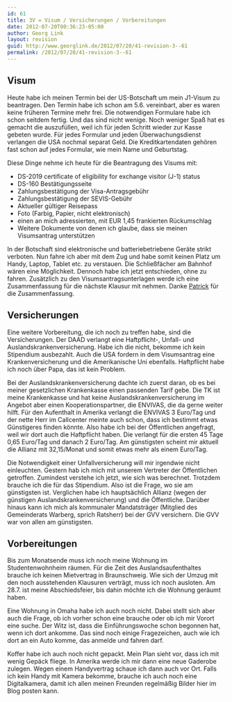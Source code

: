 ```yaml
---
id: 61
title: 3V = Visum / Versicherungen / Vorbereitungen
date: 2012-07-20T00:36:23-05:00
author: Georg Link
layout: revision
guid: http://www.georglink.de/2012/07/20/41-revision-3--61
permalink: /2012/07/20/41-revision-3--61
---
```

## Visum

Heute habe ich meinen Termin bei der US-Botschaft um mein J1-Visum zu beantragen. Den Termin habe ich schon am 5.6. vereinbart, aber es waren keine früheren Termine mehr frei. Die notwendigen Formulare habe ich schon seitdem fertig. Und das sind nicht wenige. Noch weniger Spaß hat es gemacht die auszufüllen, weil ich für jeden Schritt wieder zur Kasse gebeten wurde. Für jedes Formular und jeden Überwachungsdienst verlangen die USA nochmal separat Geld. Die Kreditkartendaten gehören fast schon auf jedes Formular, wie mein Name und Geburtstag.

Diese Dinge nehme ich heute für die Beantragung des Visums mit:

  * DS-2019 certificate of eligibility for exchange visitor (J-1) status
  * DS-160 Bestätigungsseite
  * Zahlungsbestätigung der Visa-Antragsgebühr
  * Zahlungsbestätigung der SEVIS-Gebühr
  * Aktueller gültiger Reisepass
  * Foto (Farbig, Papier, nicht elektronisch)
  * einen an mich adressierten, mit EUR 1,45 frankierten Rückumschlag
  * Weitere Dokumente von denen ich glaube, dass sie meinen Visumsantrag unterstützen

In der Botschaft sind elektronische und batteriebetriebene Geräte strikt verboten. Nun fahre ich aber mit dem Zug und habe somit keinen Platz um Handy, Laptop, Tablet etc. zu verstauen. Die Schließfächer am Bahnhof wären eine Möglichkeit. Dennoch habe ich jetzt entschieden, ohne zu fahren. Zusätzlich zu den Visumsantragsunterlagen werde ich eine Zusammenfassung für die nächste Klausur mit nehmen. Danke <a title="Patrick" href="https://www.facebook.com/patrick.grs" target="_blank">Patrick</a> für die Zusammenfassung.

## Versicherungen

Eine weitere Vorbereitung, die ich noch zu treffen habe, sind die Versicherungen. Der DAAD verlangt eine Haftpflicht-, Unfall- und Auslandskrankenversicherung. Habe ich die nicht, bekomme ich kein Stipendium ausbezahlt. Auch die USA fordern in dem Visumsantrag eine Krankenversicherung und die Amerikanische Uni ebenfalls. Haftpflicht habe ich noch über Papa, das ist kein Problem.

Bei der Auslandskrankenversicherung dachte ich zuerst daran, ob es bei meiner gesetzlichen Krankenkasse einen passenden Tarif gebe. Die TK ist meine Krankenkasse und hat keine Auslandskrankenversicherung im Angebot aber einen Kooperationspartner, die ENVIVAS, die da gerne weiter hilft. Für den Aufenthalt in Amerika verlangt die ENVIVAS 3 Euro/Tag und der nette Herr im Callcenter meinte auch schon, dass ich bestimmt etwas Günstigeres finden könnte. Also habe ich bei der Öffentlichen angefragt, weil wir dort auch die Haftpflicht haben. Die verlangt für die ersten 45 Tage 0,65 Euro/Tag und danach 2 Euro/Tag. Am günstigsten scheint mir aktuell die Allianz mit 32,15/Monat und somit etwas mehr als einem Euro/Tag.

Die Notwendigkeit einer Unfallversicherung will mir irgendwie nicht einleuchten. Gestern hab ich mich mit unserem Vertreter der Öffentlichen getroffen. Zumindest verstehe ich jetzt, wie sich was berechnet. Trotzdem brauche ich die für das Stipendium. Also ist die Frage, wo sie am günstigsten ist. Verglichen habe ich hauptsächlich Allianz (wegen der günstigen Auslandskrankenversicherung) und die Öffentliche. Darüber hinaus kann ich mich als kommunaler Mandatsträger (Mitglied des Gemeinderats Warberg, sprich Ratsherr) bei der GVV versichern. Die GVV war von allen am günstigsten.

## Vorbereitungen

Bis zum Monatsende muss ich noch meine Wohnung im Studentenwohnheim räumen. Für die Zeit des Auslandsaufenthaltes brauche ich keinen Mietvertrag in Braunschweig. Wie sich der Umzug mit den noch ausstehenden Klausuren verträgt, muss ich noch ausloten. Am 28.7. ist meine Abschiedsfeier, bis dahin möchte ich die Wohnung geräumt haben.

Eine Wohnung in Omaha habe ich auch noch nicht. Dabei stellt sich aber auch die Frage, ob ich vorher schon eine brauche oder ob ich mir Vorort eine suche. Der Witz ist, dass die Einführungswoche schon begonnen hat, wenn ich dort ankomme. Das sind noch einige Fragezeichen, auch wie ich dort an ein Auto komme, das anmelde und fahren darf.

Koffer habe ich auch noch nicht gepackt. Mein Plan sieht vor, dass ich mit wenig Gepäck fliege. In Amerika werde ich mir dann eine neue Gaderobe zulegen. Wegen einem Handyvertrag schaue ich dann auch vor Ort. Falls ich kein Handy mit Kamera bekomme, brauche ich auch noch eine Digitalkamera, damit ich allen meinen Freunden regelmäßig Bilder hier im Blog posten kann.
